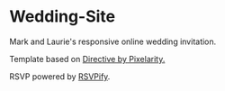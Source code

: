 # Wedding-Site
Mark and Laurie's responsive online wedding invitation.

Template based on [Directive by Pixelarity.](http://pixelarity.com/directive)

RSVP powered by [RSVPify](https://rsvpify.com/).
